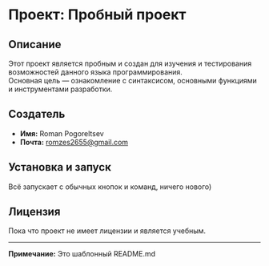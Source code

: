 # Проект: Пробный проект

## Описание
Этот проект является пробным и создан для изучения и тестирования возможностей данного языка программирования.  
Основная цель — ознакомление с синтаксисом, основными функциями и инструментами разработки.

## Создатель
- **Имя:** Roman Pogoreltsev  
- **Почта:** [romzes2655@gmail.com](mailto:romzes2655@gmail.com)  

## Установка и запуск
Всё запускает с обычных кнопок и команд, ничего нового)

## Лицензия
Пока что проект не имеет лицензии и является учебным.

---
**Примечание:** Это шаблонный README.md